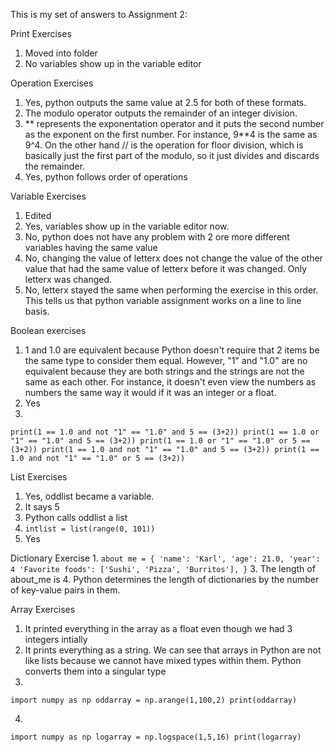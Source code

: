 This is my set of answers to Assignment 2:

Print Exercises

1. Moved into folder
2. No variables show up in the variable editor

Operation Exercises
1. Yes, python outputs the same value at 2.5 for both of these formats. 
2. The modulo operator outputs the remainder of an integer division.
3. ** represents the exponentation operator and it puts the second number as the exponent on the first number. For instance, 9**4 is the same as 9^4. On the other hand // is the operation for floor division, which is basically just the first part of the modulo, so it just divides and discards the remainder.
4. Yes, python follows order of operations

Variable Exercises
1. Edited
2. Yes, variables show up in the variable editor now.
3. No, python does not have any problem with 2 ore more different variables having the same value
5. No, changing the value of letterx does not change the value of the other value that had the same value of letterx before it was changed. Only letterx was changed.
6. No, letterx stayed the same when performing the exercise in this order. This tells us that python variable assignment works on a line to line basis.

Boolean exercises
1. 1 and 1.0 are equivalent because Python doesn't require that 2 items be the same type to consider them equal. However, "1" and "1.0" are no equivalent because they are both strings and the strings are not the same as each other. For instance, it doesn't even view the numbers as numbers the same way it would if it was an integer or a float.
2. Yes
3. 
`print(1 == 1.0 and not "1" == "1.0" and 5 == (3+2))
print(1 == 1.0 or "1" == "1.0" and 5 == (3+2))
print(1 == 1.0 or "1" == "1.0" or 5 == (3+2))
print(1 == 1.0 and not "1" == "1.0" and 5 == (3+2))
print(1 == 1.0 and not "1" == "1.0" or 5 == (3+2))`

List Exercises
1. Yes, oddlist became a variable.
3. It says 5
4. Python calls oddlist a list
5. `intlist = list(range(0, 101))`
6. Yes

Dictionary Exercise
1.
`about me = {
'name': 'Karl',
'age': 21.0,
'year': 4
'Favorite foods': ['Sushi', 'Pizza', 'Burritos'],
}`
3. The length of about_me is 4. Python determines the length of dictionaries by the number of key-value pairs in them.

Array Exercises
1. It printed everything in the array as a float even though we had 3 integers intially
2. It prints everything as a string. We can see that arrays in Python are not like lists because we cannot have mixed types within them. Python converts them into a singular type
3.
`import numpy as np
oddarray = np.arange(1,100,2)
print(oddarray)`

4.
`import numpy as np
logarray = np.logspace(1,5,16)
print(logarray)`


